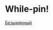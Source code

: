 # While-pin!
[Безымянный](https://user-images.githubusercontent.com/108763119/181373553-85a5b92b-1d80-484d-9f21-9fb887af4b11.jpg)
